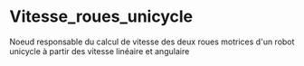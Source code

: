 # Vitesse_roues_unicycle
Noeud responsable du calcul de vitesse des deux roues motrices d'un robot unicycle à partir des vitesse linéaire et angulaire
